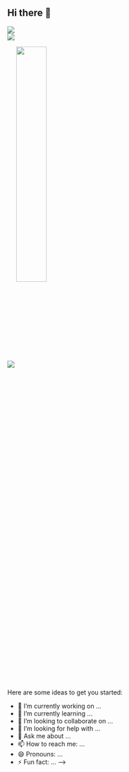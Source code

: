 ## Hi there 👋

<!--
**yichere/yichere** is a ✨ _special_ ✨ repository because its `README.md` (this file) appears on your GitHub profile.

<!--  动态打字效果 -->
<div>
    <a href="https://Anthony-hcy.github.io">
      <img src="https://readme-typing-svg.demolab.com?font=Fira+Code&pause=600&width=290&lines=Hello！yichere！&size=27" />
    </a>
  </div>
<!--  计数  -->
<a align="center"> 
  <img src="https://profile-counter.glitch.me/yichere/count.svg" />
</a>

<!--  卡片  -->
<p>
<img align="center" src="https://github-readme-stats.vercel.app/api?username=yichere&show_icons=true&theme=radical"/>
<img align="center" src="https://github-readme-stats.vercel.app/api/top-langs/?username=yichere&layout=compact&theme=buefy&hide_border=true" width="37%"/></a> 
</p>

Here are some ideas to get you started:

- 🔭 I’m currently working on ...
- 🌱 I’m currently learning ...
- 👯 I’m looking to collaborate on ...
- 🤔 I’m looking for help with ...
- 💬 Ask me about ...
- 📫 How to reach me: ...
- 😄 Pronouns: ...
- ⚡ Fun fact: ...
-->
